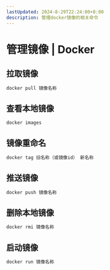 ```yaml
---
lastUpdated: 2024-8-29T22:24:00+8:00
description: 管理docker镜像的相关命令
---
```


# 管理镜像 | Docker

## 拉取镜像

```bash
docker pull 镜像名称
```

## 查看本地镜像

```bash
docker images
```

## 镜像重命名

```bash
docker tag 旧名称（或镜像id） 新名称
```

## 推送镜像

```bash
docker push 镜像名称
```

## 删除本地镜像

```bash
docker rmi 镜像名称
```

## 启动镜像

```bash
docker run 镜像名称
```
